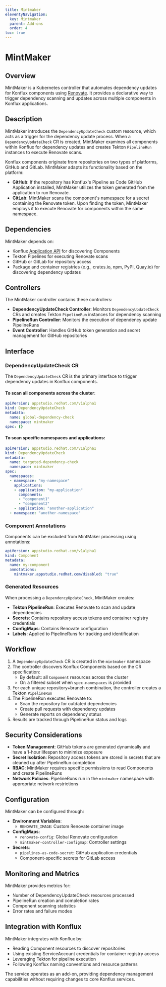 ```yaml
---
title: Mintmaker
eleventyNavigation:
  key: Mintmaker
  parent: Add-ons
  order: 4
toc: true
---
```


# MintMaker

## Overview

MintMaker is a Kubernetes controller that automates dependency updates for Konflux components using [Renovate](https://docs.renovatebot.com). It provides a declarative way to trigger dependency scanning and updates across multiple components in Konflux applications.

## Description

MintMaker introduces the `DependencyUpdateCheck` custom resource, which acts as a trigger for the dependency update process. When a `DependencyUpdateCheck` CR is created, MintMaker examines all components within Konflux for dependency updates and creates Tekton `PipelineRun` instances to execute Renovate scans.

Konflux components originate from repositories on two types of platforms, GitHub and GitLab. MintMaker adapts its functionality based on the platform:

* **GitHub**: If the repository has Konflux's Pipeline as Code GitHub Application installed, MintMaker utilizes the token generated from the application to run Renovate.
* **GitLab**: MintMaker scans the component's namespace for a secret containing the Renovate token. Upon finding the token, MintMaker employs it to execute Renovate for components within the same namespace.

## Dependencies

MintMaker depends on:
- Konflux [Application API](https://konflux-ci.dev/docs/reference/kube-apis/application-api/) for discovering Components
- Tekton Pipelines for executing Renovate scans
- GitHub or GitLab for repository access
- Package and container registries (e.g., crates.io, npm, PyPI, Quay.io) for discovering dependency updates

## Controllers

The MintMaker controller contains these controllers:

- **DependencyUpdateCheck Controller**: Monitors `DependencyUpdateCheck` CRs and creates Tekton `PipelineRun` instances for dependency scanning
- **PipelineRun Controller**: Monitors the execution of dependency update PipelineRuns
- **Event Controller**: Handles GitHub token generation and secret management for GitHub repositories

## Interface

### DependencyUpdateCheck CR

The `DependencyUpdateCheck` CR is the primary interface to trigger dependency updates in Konflux components.

#### To scan all components across the cluster:

```yaml
apiVersion: appstudio.redhat.com/v1alpha1
kind: DependencyUpdateCheck
metadata:
  name: global-dependency-check
  namespace: mintmaker
spec: {}
```

#### To scan specific namespaces and applications:

```yaml
apiVersion: appstudio.redhat.com/v1alpha1
kind: DependencyUpdateCheck
metadata:
  name: targeted-dependency-check
  namespace: mintmaker
spec:
  namespaces:
  - namespace: "my-namespace"
    applications:
    - application: "my-application"
      components:
      - "component1"
      - "component2"
    - application: "another-application"
  - namespace: "another-namespace"
```

### Component Annotations

Components can be excluded from MintMaker processing using annotations:

```yaml
apiVersion: appstudio.redhat.com/v1alpha1
kind: Component
metadata:
  name: my-component
  annotations:
    mintmaker.appstudio.redhat.com/disabled: "true"
```

### Generated Resources

When processing a `DependencyUpdateCheck`, MintMaker creates:

- **Tekton PipelineRun**: Executes Renovate to scan and update dependencies
- **Secrets**: Contains repository access tokens and container registry credentials
- **ConfigMaps**: Contains Renovate configuration
- **Labels**: Applied to PipelineRuns for tracking and identification

## Workflow

1. A `DependencyUpdateCheck` CR is created in the `mintmaker` namespace
2. The controller discovers Konflux Components based on the CR specification:
   - By default: all `Component` resources across the cluster
   - Or: a filtered subset when `spec.namespaces` is provided
3. For each unique repository+branch combination, the controller creates a Tekton `PipelineRun`
4. The PipelineRun executes Renovate to:
   - Scan the repository for outdated dependencies
   - Create pull requests with dependency updates
   - Generate reports on dependency status
5. Results are tracked through PipelineRun status and logs

## Security Considerations

- **Token Management**: GitHub tokens are generated dynamically and have a 1-hour lifespan to minimize exposure
- **Secret Isolation**: Repository access tokens are stored in secrets that are cleaned up after PipelineRun completion
- **RBAC**: MintMaker requires specific permissions to read Components and create PipelineRuns
- **Network Policies**: PipelineRuns run in the `mintmaker` namespace with appropriate network restrictions

## Configuration

MintMaker can be configured through:

- **Environment Variables**: 
  - `RENOVATE_IMAGE`: Custom Renovate container image
- **ConfigMaps**: 
  - `renovate-config`: Global Renovate configuration
  - `mintmaker-controller-configmap`: Controller settings
- **Secrets**:
  - `pipelines-as-code-secret`: GitHub application credentials
  - Component-specific secrets for GitLab access

## Monitoring and Metrics

MintMaker provides metrics for:
- Number of DependencyUpdateCheck resources processed
- PipelineRun creation and completion rates
- Component scanning statistics
- Error rates and failure modes

## Integration with Konflux

MintMaker integrates with Konflux by:
- Reading Component resources to discover repositories
- Using existing ServiceAccount credentials for container registry access
- Leveraging Tekton for pipeline execution
- Following Konflux naming conventions and resource patterns

The service operates as an add-on, providing dependency management capabilities without requiring changes to core Konflux services.
